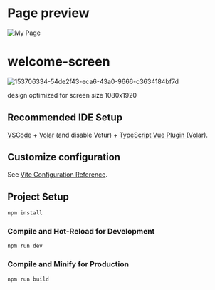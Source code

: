 # Page preview
![My Page](https://welcome-screen-starter-template-7ib7.vercel.app)

# welcome-screen
![153706334-54de2f43-eca6-43a0-9666-c3634184bf7d](https://github.com/opportunity-zh/welcome-screen-starter-template/assets/144212256/f90d34c3-c10c-4475-9085-f52d5922c6d9)

design optimized for screen size 1080x1920

## Recommended IDE Setup

[VSCode](https://code.visualstudio.com/) + [Volar](https://marketplace.visualstudio.com/items?itemName=Vue.volar) (and disable Vetur) + [TypeScript Vue Plugin (Volar)](https://marketplace.visualstudio.com/items?itemName=Vue.vscode-typescript-vue-plugin).

## Customize configuration

See [Vite Configuration Reference](https://vitejs.dev/config/).

## Project Setup

```sh
npm install
```

### Compile and Hot-Reload for Development

```sh
npm run dev
```

### Compile and Minify for Production

```sh
npm run build
```
